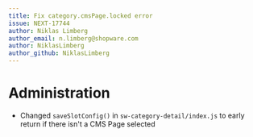 ```yaml
---
title: Fix category.cmsPage.locked error
issue: NEXT-17744
author: Niklas Limberg
author_email: n.limberg@shopware.com
author: NiklasLimberg
author_github: NiklasLimberg
---
```

# Administration
* Changed `saveSlotConfig()` in `sw-category-detail/index.js` to early return if there isn't a CMS Page selected
